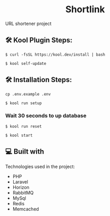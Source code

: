 <h1 align="center" id="title">Shortlink</h1>

<p id="description">URL shortener project</p>

<h2>🛠️ Kool Plugin Steps:</h2>

```
$ curl -fsSL https://kool.dev/install | bash
```

```
$ kool self-update
```

<h2>🛠️ Installation Steps:</h2>

```
cp .env.example .env
```

```
$ kool run setup
```

### Wait 30 seconds to up database

```
$ kool run reset
```

```
$ kool start
```

<h2>💻 Built with</h2>

Technologies used in the project:

*   PHP
*   Laravel
*   Horizon
*   RabbitMQ
*   MySql
*   Redis
*   Memcached
